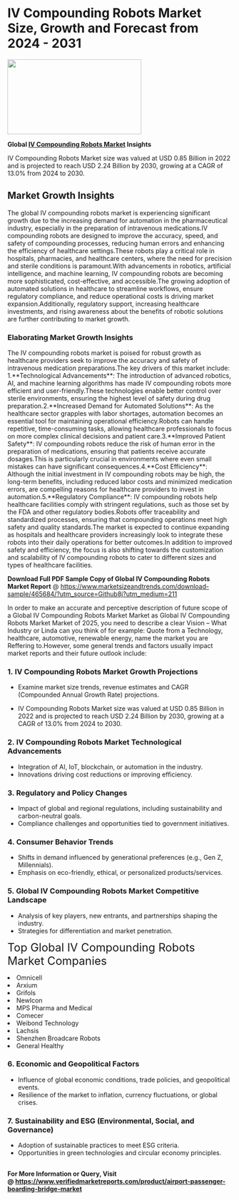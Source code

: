 <H1>IV Compounding Robots Market Size, Growth and Forecast from 2024 - 2031</H1><img class="aligncenter size-medium wp-image-584254" src="https://thirdeyenews.in/wp-content/uploads/2024/09/Global-Market-Research-300x168.jpeg" alt="" width="300" height="168" /><p><strong>Global&nbsp;<a href="https://www.marketsizeandtrends.com/download-sample/465684/?utm_source=Github8j?utm_medium=211">IV Compounding Robots Market</a> Insights</strong></p><p>IV Compounding Robots Market size was valued at USD 0.85 Billion in 2022 and is projected to reach USD 2.24 Billion by 2030, growing at a CAGR of 13.0% from 2024 to 2030.</p><p><h2>Market Growth Insights</h2> The global IV compounding robots market is experiencing significant growth due to the increasing demand for automation in the pharmaceutical industry, especially in the preparation of intravenous medications.IV compounding robots are designed to improve the accuracy, speed, and safety of compounding processes, reducing human errors and enhancing the efficiency of healthcare settings.These robots play a critical role in hospitals, pharmacies, and healthcare centers, where the need for precision and sterile conditions is paramount.With advancements in robotics, artificial intelligence, and machine learning, IV compounding robots are becoming more sophisticated, cost-effective, and accessible.The growing adoption of automated solutions in healthcare to streamline workflows, ensure regulatory compliance, and reduce operational costs is driving market expansion.Additionally, regulatory support, increasing healthcare investments, and rising awareness about the benefits of robotic solutions are further contributing to market growth. <h3>Elaborating Market Growth Insights</h3> The IV compounding robots market is poised for robust growth as healthcare providers seek to improve the accuracy and safety of intravenous medication preparations.The key drivers of this market include: 1.**Technological Advancements**: The introduction of advanced robotics, AI, and machine learning algorithms has made IV compounding robots more efficient and user-friendly.These technologies enable better control over sterile environments, ensuring the highest level of safety during drug preparation.2.**Increased Demand for Automated Solutions**: As the healthcare sector grapples with labor shortages, automation becomes an essential tool for maintaining operational efficiency.Robots can handle repetitive, time-consuming tasks, allowing healthcare professionals to focus on more complex clinical decisions and patient care.3.**Improved Patient Safety**: IV compounding robots reduce the risk of human error in the preparation of medications, ensuring that patients receive accurate dosages.This is particularly crucial in environments where even small mistakes can have significant consequences.4.**Cost Efficiency**: Although the initial investment in IV compounding robots may be high, the long-term benefits, including reduced labor costs and minimized medication errors, are compelling reasons for healthcare providers to invest in automation.5.**Regulatory Compliance**: IV compounding robots help healthcare facilities comply with stringent regulations, such as those set by the FDA and other regulatory bodies.Robots offer traceability and standardized processes, ensuring that compounding operations meet high safety and quality standards.The market is expected to continue expanding as hospitals and healthcare providers increasingly look to integrate these robots into their daily operations for better outcomes.In addition to improved safety and efficiency, the focus is also shifting towards the customization and scalability of IV compounding robots to cater to different sizes and types of healthcare facilities.</p><p><span class=""><strong>Download Full PDF Sample Copy of Global IV Compounding Robots Market Report</strong> @ <a href="https://www.marketsizeandtrends.com/download-sample/465684/?utm_source=Github8j?utm_medium=211" target="_blank">https://www.marketsizeandtrends.com/download-sample/465684/?utm_source=Github8j?utm_medium=211</a></span></p><p>In order to make an accurate and perceptive description of future scope of a Global&nbsp;IV Compounding Robots Market Market as Global&nbsp;IV Compounding Robots Market Market of 2025, you need to describe a clear Vision &ndash; What Industry or Linda can you think of for example: Quote from a Technology, healthcare, automotive, renewable energy, name the market you are Reffering to.However, some general trends and factors usually impact market reports and their future outlook include:</p><h3>1.&nbsp;<strong>IV Compounding Robots Market Growth Projections</strong></h3><ul><li>Examine market size trends, revenue estimates and CAGR (Compounded Annual Growth Rate) projections.</li><li><p>IV Compounding Robots Market size was valued at USD 0.85 Billion in 2022 and is projected to reach USD 2.24 Billion by 2030, growing at a CAGR of 13.0% from 2024 to 2030.</p></li></ul><h3>2.&nbsp;<strong>IV Compounding Robots Market Technological Advancements</strong></h3><ul><li>Integration of AI, IoT, blockchain, or automation in the industry.</li><li>Innovations driving cost reductions or improving efficiency.</li></ul><h3>3.&nbsp;<strong>Regulatory and Policy Changes</strong></h3><ul><li>Impact of global and regional regulations, including sustainability and carbon-neutral goals.</li><li>Compliance challenges and opportunities tied to government initiatives.</li></ul><h3>4.&nbsp;<strong>Consumer Behavior Trends</strong></h3><ul><li>Shifts in demand influenced by generational preferences (e.g., Gen Z, Millennials).</li><li>Emphasis on eco-friendly, ethical, or personalized products/services.</li></ul><h3>5.&nbsp;<strong>Global IV Compounding Robots Market Competitive Landscape</strong></h3><ul><li>Analysis of key players, new entrants, and partnerships shaping the industry.</li><li>Strategies for differentiation and market penetration.</li></ul><p data-pm-slice="1 1 []"><span style="color: inherit; font-family: inherit; font-size: 25px;">Top Global IV Compounding Robots Market Companies</span></p><div class="" data-test-id=""><p><li>Omnicell</li><li> Arxium</li><li> Grifols</li><li> NewIcon</li><li> MPS Pharma and Medical</li><li> Comecer</li><li> Weibond Technology</li><li> Lachsis</li><li> Shenzhen Broadcare Robots</li><li> General Healthy</li></p></div><h3>6.&nbsp;<strong>Economic and Geopolitical Factors</strong></h3><ul><li>Influence of global economic conditions, trade policies, and geopolitical events.</li><li>Resilience of the market to inflation, currency fluctuations, or global crises.</li></ul><h3>7.&nbsp;<strong>Sustainability and ESG (Environmental, Social, and Governance)</strong></h3><ul><li>Adoption of sustainable practices to meet ESG criteria.</li><li>Opportunities in green technologies and circular economy principles.</li></ul><h2><strong style="font-size: 14px;">For More Information or Query, Visit @&nbsp;</strong><a style="background-color: #ffffff; font-size: 14px;" href="https://www.marketsizeandtrends.com/report/iv-compounding-robots-market/" target="_blank">https://www.verifiedmarketreports.com/product/airport-passenger-boarding-bridge-market</a></h2>